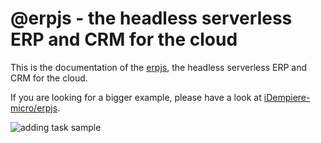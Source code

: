 # @erpjs  - the headless serverless ERP and CRM for the cloud 

This is the documentation of the [erpjs](http://erpjs.eu), the headless serverless ERP and CRM for the cloud.

If you are looking for a bigger example, please have a look at [iDempiere-micro/erpjs](https://github.com/iDempiere-micro/erpjs).   

![adding task sample](https://user-images.githubusercontent.com/436605/69057342-93ddee00-0a09-11ea-9b81-9531ab71bcca.gif)
